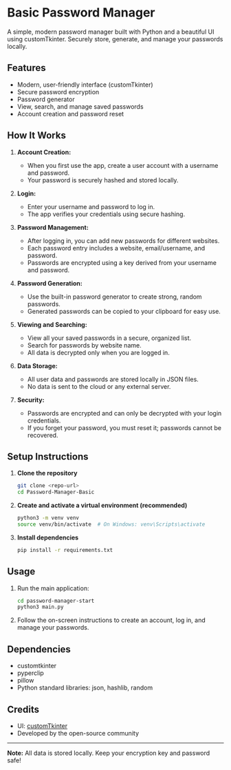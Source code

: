 # Basic Password Manager

A simple, modern password manager built with Python and a beautiful UI using customTkinter. Securely store, generate, and manage your passwords locally.

## Features
- Modern, user-friendly interface (customTkinter)
- Secure password encryption
- Password generator
- View, search, and manage saved passwords
- Account creation and password reset

## How It Works

1. **Account Creation:**
   - When you first use the app, create a user account with a username and password.
   - Your password is securely hashed and stored locally.

2. **Login:**
   - Enter your username and password to log in.
   - The app verifies your credentials using secure hashing.

3. **Password Management:**
   - After logging in, you can add new passwords for different websites.
   - Each password entry includes a website, email/username, and password.
   - Passwords are encrypted using a key derived from your username and password.

4. **Password Generation:**
   - Use the built-in password generator to create strong, random passwords.
   - Generated passwords can be copied to your clipboard for easy use.

5. **Viewing and Searching:**
   - View all your saved passwords in a secure, organized list.
   - Search for passwords by website name.
   - All data is decrypted only when you are logged in.

6. **Data Storage:**
   - All user data and passwords are stored locally in JSON files.
   - No data is sent to the cloud or any external server.

7. **Security:**
   - Passwords are encrypted and can only be decrypted with your login credentials.
   - If you forget your password, you must reset it; passwords cannot be recovered.

## Setup Instructions

1. **Clone the repository**
   ```bash
   git clone <repo-url>
   cd Password-Manager-Basic
   ```

2. **Create and activate a virtual environment (recommended)**
   ```bash
   python3 -m venv venv
   source venv/bin/activate  # On Windows: venv\Scripts\activate
   ```

3. **Install dependencies**
   ```bash
   pip install -r requirements.txt
   ```

## Usage

1. Run the main application:
   ```bash
   cd password-manager-start
   python3 main.py
   ```
2. Follow the on-screen instructions to create an account, log in, and manage your passwords.

## Dependencies
- customtkinter
- pyperclip
- pillow
- Python standard libraries: json, hashlib, random

## Credits
- UI: [customTkinter](https://github.com/TomSchimansky/CustomTkinter)
- Developed by the open-source community

---
**Note:** All data is stored locally. Keep your encryption key and password safe!

